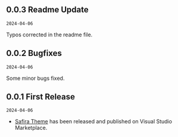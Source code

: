 ## 0.0.3 Readme Update

`2024-04-06`

Typos corrected in the readme file.

## 0.0.2 Bugfixes

`2024-04-06`

Some minor bugs fixed.

## 0.0.1 First Release

`2024-04-06`

- [Safira Theme](https://marketplace.visualstudio.com/items?itemName=yinz.safira) has been released and published on Visual Studio Marketplace.
